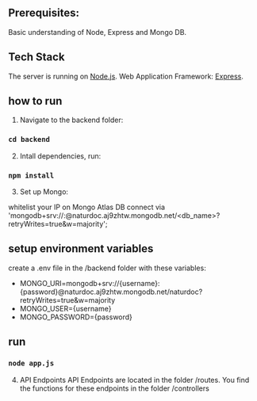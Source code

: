 ## Prerequisites:

Basic understanding of Node, Express and Mongo DB.

## Tech Stack

The server is running on [Node.js](https://nodejs.org/en).
Web Application Framework: [Express](https://expressjs.com/).

## how to run

1. Navigate to the backend folder:

### `cd backend`

2. Intall dependencies, run:

### `npm install`

3. Set up Mongo:

whitelist your IP on Mongo Atlas DB
connect via 'mongodb+srv://<username>:<password>@naturdoc.aj9zhtw.mongodb.net/<db_name>?retryWrites=true&w=majority';

## setup environment variables

create a .env file in the /backend folder with these variables:
- MONGO_URI=mongodb+srv://{username}:{password}@naturdoc.aj9zhtw.mongodb.net/naturdoc?retryWrites=true&w=majority
- MONGO_USER={username}
- MONGO_PASSWORD={password}

## run 

### `node app.js`

4. API Endpoints
   API Endpoints are located in the folder /routes. You find the functions for these endpoints in the folder /controllers
